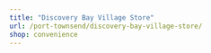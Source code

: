 ```yaml
---
title: "Discovery Bay Village Store"
url: /port-townsend/discovery-bay-village-store/
shop: convenience
---
```

